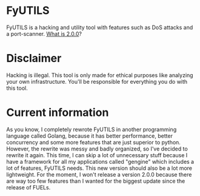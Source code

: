 # FyUTILS
FyUTILS is a hacking and utility tool with features such as DoS attacks and a port-scanner. [What is 2.0.0](https://github.com/NoahOnFyre/FyUTILS/discussions/53)?

# Disclaimer
Hacking is illegal. This tool is only made for ethical purposes like analyzing your own infrastructure. You'll be responsible for everything you do with this tool.

# Current information
As you know, I completely rewrote FyUTILS in another programming language called Golang, because it has better performance, better concurrency and some more
features that are just superior to python. However, the rewrite was messy and badly organized, so I've decided to rewrite it again. This time, I can skip a lot of unnecessary
stuff because I have a framework for all my applications called "gengine" which includes a lot of features, FyUTILS needs. This new version should also be a lot more lightweight.
For the moment, I won't release a version 2.0.0 because there are way too few features than I wanted for the biggest update since the release of FUELs. 
